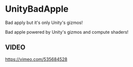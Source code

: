 # UnityBadApple
Bad apply but it's only Unity's gizmos! 

Bad apple powered by Unity's gizmos and compute shaders!

## VIDEO

https://vimeo.com/535684528
